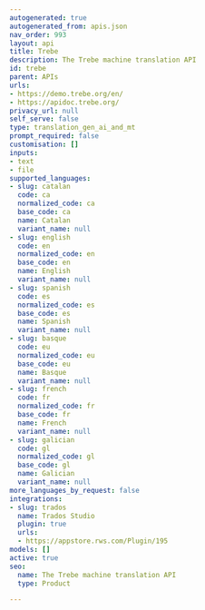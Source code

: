 ```yaml
---
autogenerated: true
autogenerated_from: apis.json
nav_order: 993
layout: api
title: Trebe
description: The Trebe machine translation API
id: trebe
parent: APIs
urls:
- https://demo.trebe.org/en/
- https://apidoc.trebe.org/
privacy_url: null
self_serve: false
type: translation_gen_ai_and_mt
prompt_required: false
customisation: []
inputs:
- text
- file
supported_languages:
- slug: catalan
  code: ca
  normalized_code: ca
  base_code: ca
  name: Catalan
  variant_name: null
- slug: english
  code: en
  normalized_code: en
  base_code: en
  name: English
  variant_name: null
- slug: spanish
  code: es
  normalized_code: es
  base_code: es
  name: Spanish
  variant_name: null
- slug: basque
  code: eu
  normalized_code: eu
  base_code: eu
  name: Basque
  variant_name: null
- slug: french
  code: fr
  normalized_code: fr
  base_code: fr
  name: French
  variant_name: null
- slug: galician
  code: gl
  normalized_code: gl
  base_code: gl
  name: Galician
  variant_name: null
more_languages_by_request: false
integrations:
- slug: trados
  name: Trados Studio
  plugin: true
  urls:
  - https://appstore.rws.com/Plugin/195
models: []
active: true
seo:
  name: The Trebe machine translation API
  type: Product

---
```


